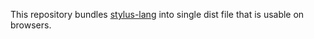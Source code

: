 This repository bundles [stylus-lang](https://github.com/stylus/stylus/pull/2394) into single dist file that is usable on browsers.
